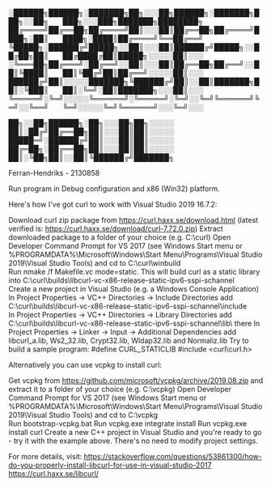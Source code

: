 ░██████╗██████╗░███████╗██╗░░░██╗██████╗░███████╗███╗░░██╗  ███╗░░░███╗███████╗████████╗
██╔════╝██╔══██╗██╔════╝██║░░░██║██╔══██╗██╔════╝████╗░██║  ████╗░████║██╔════╝╚══██╔══╝
╚█████╗░██████╔╝█████╗░░██║░░░██║██████╔╝█████╗░░██╔██╗██║  ██╔████╔██║█████╗░░░░░██║░░░
░╚═══██╗██╔═══╝░██╔══╝░░██║░░░██║██╔══██╗██╔══╝░░██║╚████║  ██║╚██╔╝██║██╔══╝░░░░░██║░░░
██████╔╝██║░░░░░███████╗╚██████╔╝██║░░██║███████╗██║░╚███║  ██║░╚═╝░██║███████╗░░░██║░░░
╚═════╝░╚═╝░░░░░╚══════╝░╚═════╝░╚═╝░░╚═╝╚══════╝╚═╝░░╚══╝  ╚═╝░░░░░╚═╝╚══════╝░░░╚═╝░░░

██╗░░██╗██████╗░██╗░░░██╗██╗░░░░░
██║░██╔╝██╔══██╗██║░░░██║██║░░░░░
█████═╝░██████╔╝██║░░░██║██║░░░░░
██╔═██╗░██╔══██╗██║░░░██║██║░░░░░
██║░╚██╗██║░░██║╚██████╔╝███████╗

Ferran-Hendriks - 2130858

Run program in Debug configuration and x86 (Win32) platform.

Here's how I've got curl to work with Visual Studio 2019 16.7.2:

Download curl zip package from https://curl.haxx.se/download.html (latest verified is: https://curl.haxx.se/download/curl-7.72.0.zip)
Extract downloaded package to a folder of your choice (e.g. C:\curl\)
Open Developer Command Prompt for VS 2017 (see Windows Start menu or %PROGRAMDATA%\Microsoft\Windows\Start Menu\Programs\Visual Studio 2019\Visual Studio Tools\) and cd to C:\curl\winbuild\
Run nmake /f Makefile.vc mode=static. This will build curl as a static library into C:\curl\builds\libcurl-vc-x86-release-static-ipv6-sspi-schannel\
Create a new project in Visual Studio (e.g. a Windows Console Application)
In Project Properties -> VC++ Directories -> Include Directories add C:\curl\builds\libcurl-vc-x86-release-static-ipv6-sspi-schannel\include\
In Project Properties -> VC++ Directories -> Library Directories add C:\curl\builds\libcurl-vc-x86-release-static-ipv6-sspi-schannel\lib\ there
In Project Properties -> Linker -> Input -> Additional Dependencies add libcurl_a.lib, Ws2_32.lib, Crypt32.lib, Wldap32.lib and Normaliz.lib
Try to build a sample program:
#define CURL_STATICLIB
#include <curl\curl.h>

Alternatively you can use vcpkg to install curl:

Get vcpkg from https://github.com/microsoft/vcpkg/archive/2019.08.zip and extract it to a folder of your choice (e.g. C:\vcpkg\)
Open Developer Command Prompt for VS 2017 (see Windows Start menu or %PROGRAMDATA%\Microsoft\Windows\Start Menu\Programs\Visual Studio 2019\Visual Studio Tools\) and cd to C:\vcpkg\
Run bootstrap-vcpkg.bat
Run vcpkg.exe integrate install
Run vcpkg.exe install curl
Create a new C++ project in Visual Studio and you're ready to go - try it with the example above. There's no need to modify project settings.

For more details, visit:
https://stackoverflow.com/questions/53861300/how-do-you-properly-install-libcurl-for-use-in-visual-studio-2017
https://curl.haxx.se/libcurl/